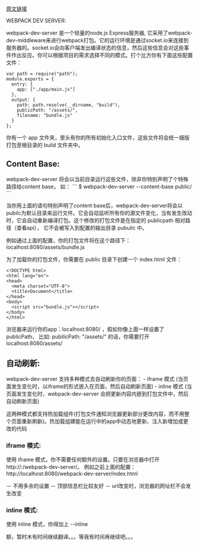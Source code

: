 <a href="https://webpack.github.io/docs/webpack-dev-server.html">原文链接</a>

WEBPACK DEV SERVER:

webpack-dev-server 是一个轻量的node.js Express服务器, 它采用了webpack-dev-middleware来进行webpack打包。它的运行环境是通过socket.io来连接到服务器的。socket.io会向客户端发出编译状态的信息，然后这些信息会对这些事件作出反应。你可以根据项目的需求选择不同的模式。打个比方你有下面这些配置文件：
```
var path = require("path");
module.exports = {
  entry: {
    app: ["./app/main.js"]
  },
  output: {
    path: path.resolve(__dirname, "build"),
    publicPath: "/assets/",
    filename: "bundle.js"
  }
};
```

你有一个 app 文件夹，里头有你的所有初始化入口文件，这些文件将会统一捆版打包至根目录的 build 文件夹中。


<h2>Content Base:</h2>
webpack-dev-server 将会以当前目录运行这些文件，除非你特别声明了个特殊路径给content base， 如：
```
$ webpack-dev-server --content-base public/
```

当你用上面的语句特别声明了content base后，webpack-dev-server将会以 pubilc为默认目录来运行文件。它会自动监听所有你的源文件变化，当有发生改动时，它会自动重新编译打包。这个修改的打包文件是在指定的 publicpath 相对路径（查看api）， 它不会被写入到配置的输出目录 pubuilc 中。

例如通过上面的配置，你的打包文件将在这个路径下： localhost:8080/assets/bundle.js


为了加载你的打包文件，你需要在 public 目录下创建一个 index.html 文件：
```
<!DOCTYPE html>
<html lang="en">
<head>
  <meta charset="UTF-8">
  <title>Document</title>
</head>
<body>
  <script src="bundle.js"></script>
</body>
</html>
```

浏览器来运行你的app：localhost:8080/ ，假如你像上面一样设置了 publicPath， 比如: pubilicPath: "/assets/" 的话，你需要打开 localhost:8080/assets/



<h2>自动刷新:</h2>
webpack-dev-server 支持多种模式去自动刷新你的页面：
- iframe 模式 (当页面发生变化时，以iframe的形式嵌入在页面，然后自动刷新页面)
- inline 模式 (当页面发生变化时，webpack-dev-server 会把更新内容内嵌到打包文件中，然后自动刷新页面)

这两种模式都支持热加载组件(打包文件通知浏览器更新部分更改内容，而不用整个页面重新刷新)。热加载组建能在运行中的app中动态地更新、注入新增加或更改的代码



<h3>iframe 模式:</h3>
使用 iframe 模式，你不需要任何额外的设置。只要在浏览器中打开 http://<host>:<port>/webpack-dev-server/<path>。 
例如之前上面的配置： http://localhost:8080/webpack-dev-server/index.html

－ 不用多余的设置
－ 顶部信息栏比较友好
－ url改变时，浏览器的网址栏不会发生改变



<h3>inline 模式:</h3>
使用 inline 模式，你得加上 --inline


额，暂时木有时间继续翻译。。。等我有时间再继续吧。。。



